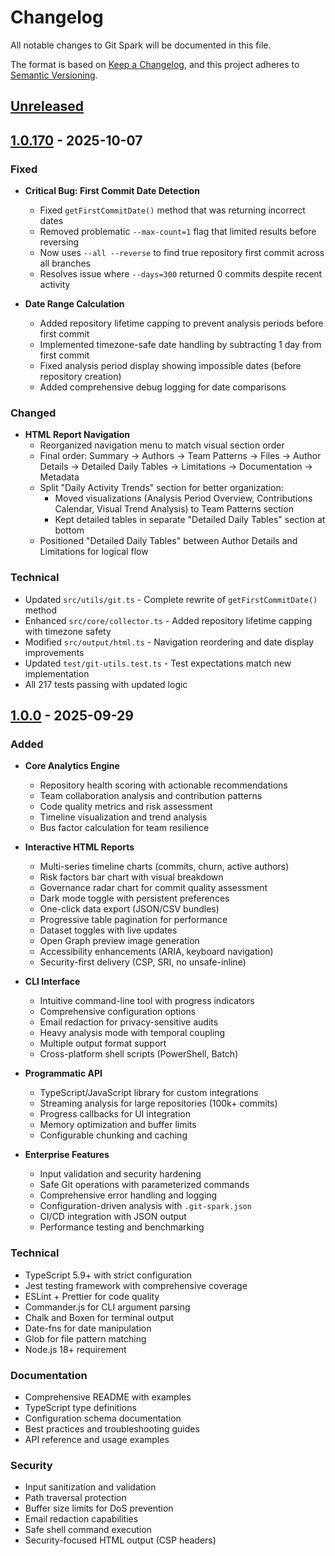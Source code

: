 # Changelog

All notable changes to Git Spark will be documented in this file.

The format is based on [Keep a Changelog](https://keepachangelog.com/en/1.0.0/),
and this project adheres to [Semantic Versioning](https://semver.org/spec/v2.0.0.html).

## [Unreleased]

## [1.0.170] - 2025-10-07

### Fixed

- **Critical Bug: First Commit Date Detection**
  - Fixed `getFirstCommitDate()` method that was returning incorrect dates
  - Removed problematic `--max-count=1` flag that limited results before reversing
  - Now uses `--all --reverse` to find true repository first commit across all branches
  - Resolves issue where `--days=300` returned 0 commits despite recent activity

- **Date Range Calculation**
  - Added repository lifetime capping to prevent analysis periods before first commit
  - Implemented timezone-safe date handling by subtracting 1 day from first commit
  - Fixed analysis period display showing impossible dates (before repository creation)
  - Added comprehensive debug logging for date comparisons

### Changed

- **HTML Report Navigation**
  - Reorganized navigation menu to match visual section order
  - Final order: Summary → Authors → Team Patterns → Files → Author Details → Detailed Daily Tables → Limitations → Documentation → Metadata
  - Split "Daily Activity Trends" section for better organization:
    - Moved visualizations (Analysis Period Overview, Contributions Calendar, Visual Trend Analysis) to Team Patterns section
    - Kept detailed tables in separate "Detailed Daily Tables" section at bottom
  - Positioned "Detailed Daily Tables" between Author Details and Limitations for logical flow

### Technical

- Updated `src/utils/git.ts` - Complete rewrite of `getFirstCommitDate()` method
- Enhanced `src/core/collector.ts` - Added repository lifetime capping with timezone safety
- Modified `src/output/html.ts` - Navigation reordering and date display improvements
- Updated `test/git-utils.test.ts` - Test expectations match new implementation
- All 217 tests passing with updated logic

## [1.0.0] - 2025-09-29

### Added

- **Core Analytics Engine**
  - Repository health scoring with actionable recommendations
  - Team collaboration analysis and contribution patterns
  - Code quality metrics and risk assessment
  - Timeline visualization and trend analysis
  - Bus factor calculation for team resilience

- **Interactive HTML Reports**
  - Multi-series timeline charts (commits, churn, active authors)
  - Risk factors bar chart with visual breakdown
  - Governance radar chart for commit quality assessment
  - Dark mode toggle with persistent preferences
  - One-click data export (JSON/CSV bundles)
  - Progressive table pagination for performance
  - Dataset toggles with live updates
  - Open Graph preview image generation
  - Accessibility enhancements (ARIA, keyboard navigation)
  - Security-first delivery (CSP, SRI, no unsafe-inline)

- **CLI Interface**
  - Intuitive command-line tool with progress indicators
  - Comprehensive configuration options
  - Email redaction for privacy-sensitive audits
  - Heavy analysis mode with temporal coupling
  - Multiple output format support
  - Cross-platform shell scripts (PowerShell, Batch)

- **Programmatic API**
  - TypeScript/JavaScript library for custom integrations
  - Streaming analysis for large repositories (100k+ commits)
  - Progress callbacks for UI integration
  - Memory optimization and buffer limits
  - Configurable chunking and caching

- **Enterprise Features**
  - Input validation and security hardening
  - Safe Git operations with parameterized commands
  - Comprehensive error handling and logging
  - Configuration-driven analysis with `.git-spark.json`
  - CI/CD integration with JSON output
  - Performance testing and benchmarking

### Technical

- TypeScript 5.9+ with strict configuration
- Jest testing framework with comprehensive coverage
- ESLint + Prettier for code quality
- Commander.js for CLI argument parsing
- Chalk and Boxen for terminal output
- Date-fns for date manipulation
- Glob for file pattern matching
- Node.js 18+ requirement

### Documentation

- Comprehensive README with examples
- TypeScript type definitions
- Configuration schema documentation
- Best practices and troubleshooting guides
- API reference and usage examples

### Security

- Input sanitization and validation
- Path traversal protection
- Buffer size limits for DoS prevention
- Email redaction capabilities
- Safe shell command execution
- Security-focused HTML output (CSP headers)

[Unreleased]: https://github.com/MarkHazleton/git-spark/compare/v1.0.170...HEAD
[1.0.170]: https://github.com/MarkHazleton/git-spark/compare/v1.0.0...v1.0.170
[1.0.0]: https://github.com/MarkHazleton/git-spark/releases/tag/v1.0.0

